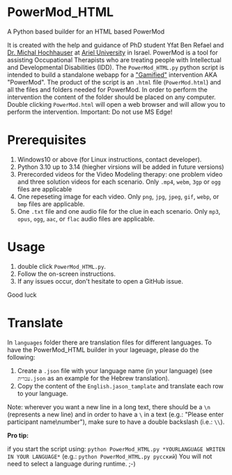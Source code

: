 # PowerMod_HTML

 A Python based builder for an HTML based PowerMod

 It is created with the help and guidance of PhD student Yfat Ben Refael and [Dr. Michal Hochhauser](https://www.ariel.ac.il/wp/itr/) at [Ariel University](https://www.ariel.ac.il/wp/en/) in Israel.
 PowerMod is a tool for assisting Occupational Therapists who are treating people with Intellectual and Developmental Disabilities (IDD).
 The `PowerMod_HTML.py` python script is intended to build a standalone webapp for a ["Gamified"](https://doi.org/10.1080/10447318.2024.2381928) intervention AKA "PowerMod".
 The product of the script is an `.html` file (`PowerMod.html`) and all the files and folders needed for PowerMod.
 In order to perform the intervention the content of the folder should be placed on any computer. Double clicking `PowerMod.html` will open a web browser and will allow you to perform the intervention.
 Important: Do not use MS Edge!

# Prerequisites
 1. Windows10 or above (for Linux instructions, contact developer).
 2. Python 3.10 up to 3.14 (hiegher virsions will be added in future versions)
 3. Prerecorded videos for the Video Modeling therapy: one problem video and three solution videos for each scenario. Only `.mp4`, `webm`, `3gp` or `ogg` files are applicable
 4. One repeseting image for each video. Only `png`, `jpg`, `jpeg`, `gif`, `webp`, or `bmp` files are applicable.
 5. One `.txt` file and one audio file for the clue in each scenario. Only `mp3`, `opus`, `ogg`, `aac`, or `flac` audio files are applicable.

# Usage
 1. double click `PowerMod_HTML.py`.
 2. Follow the on-screen instructions.
 3. If any issues occur, don't hesitate to open a GitHub issue.
 
 Good luck

# Translate
 In `languages` folder there are translation files for different languages.
 To have the PowerMod_HTML builder in your lageuage, please do the following:
 1. Create a `.json` file with your language name (in your language) (see `עברית.json` as an example for the Hebrew translation).
 2. Copy the content of the `English.jason_tamplate` and translate each row to your language.


 Note: wherever you want a new line in a long text, there should be a `\n` (represents a new line) and in order to have a `\` in a text (e.g.: "Please enter participant name\\number"), make sure to have a double backslash (i.e.: `\\`).
 


**Pro tip:**

if you start the script using:
`python PowerMod_HTML.py *YOURLANGUAGE WRITEN IN YOUR LANGUAGE*` (e.g.: `python PowerMod_HTML.py русский`)
You will not need to select a language during runtime. ;-)
